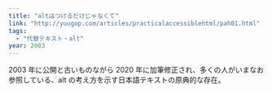 ```yaml
---
title: "altはつけるだけじゃなくて"
link: "http://yuugop.com/articles/practicalaccessiblehtml/pah01.html"
tags:
  - "代替テキスト・alt"
year: 2003
---
```


2003 年に公開と古いものながら 2020 年に加筆修正され、多くの人がいまなお参照している、alt の考え方を示す日本語テキストの原典的な存在。
